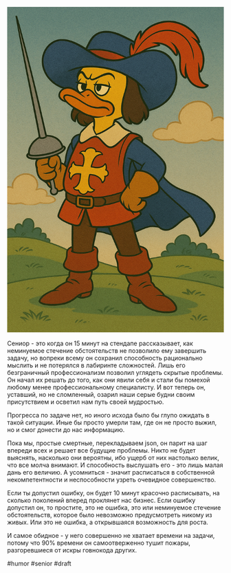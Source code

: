 ![alt text](<Сениор это когда.png>)  

Сениор - это когда он 15 минут на стендапе рассказывает, как неминуемое стечение обстоятельств не позволило ему завершить задачу, но вопреки всему он сохранил способность рационально мыслить и не потерялся в лабиринте сложностей. Лишь его безграничный профессионализм позволил углядеть скрытые проблемы. Он начал их решать до того, как они явили себя и стали бы помехой любому менее профессиональному специалисту. И вот теперь он, уставший, но не сломленный, озарил наши серые будни своим присутствием и осветил нам путь своей мудростью. 

Прогресса по задаче нет, но иного исхода было бы глупо ожидать в такой ситуации. Иные бы просто умерли там, где он не просто выжил, но и смог донести до нас информацию.

Пока мы, простые смертные, перекладываем json, он парит на шаг впереди всех и решает все будущие проблемы. Никто не будет выяснять, насколько они вероятны, ибо ущерб от них настолько велик, что все молча внимают. И способность выслушать его - это лишь малая дань его величию. А усомниться - значит расписаться в собственной некомпетентности и неспособности узреть очевидное совершенство.

Если ты допустил ошибку, он будет 10 минут красочно расписывать, на сколько поколений вперед проклянет нас бизнес. 
Если ошибку допустил он, то простите, это не ошибка, это или неминуемое стечение обстоятельств, которое было невозможно предусмотреть никому из живых. Или это не ошибка, а открывшаяся возможность для роста.

И самое обидное - у него совершенно не хватает времени на задачи, потому что 90% времени он самоотверженно тушит пожары, разгоревшиеся от искры говнокода других.

#humor #senior #draft